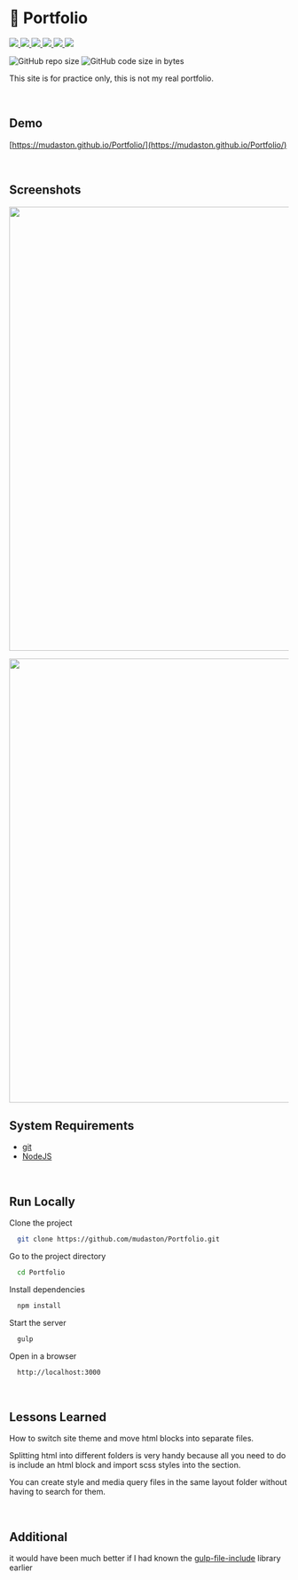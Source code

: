 # :bookmark_tabs: Portfolio

<div>

<a href="https://gulpjs.com/" target="_blank">
<img src="https://img.shields.io/badge/gulp-4.0.2-CF4647?style=for-the-badge&logo=gulp">
</a>

<a href="https://sass-lang.com/" target="_blank">
<img src="https://img.shields.io/badge/sass-5.1.0-CC6699?style=for-the-badge&logo=Sass">
</a>

<a href="https://www.npmjs.com/package/autoprefixer" target="_blank">
<img src="https://img.shields.io/badge/Autoprefixer-8.0.0-DD3735?style=for-the-badge&logo=Autoprefixer">
</a>

<a href="https://browsersync.io/" target="_blank">
<img src="https://img.shields.io/badge/browser%20sync-2.27.7-ACEBB8?style=for-the-badge">
</a>

<a href="https://www.npmjs.com/package/gulp-clean-css" target="_blank">
<img src="https://img.shields.io/badge/clean%20css-4.3.0-F1CCAF?style=for-the-badge">
</a>

<a href="https://www.npmjs.com/package/gulp-file-include" target="_blank">
<img src="https://img.shields.io/badge/file%20include-2.3.0-1A5DE0?style=for-the-badge">
</a>

</div>

<p>

![GitHub repo size](https://img.shields.io/github/repo-size/mudaston/Portfolio?style=for-the-badge)
![GitHub code size in bytes](https://img.shields.io/github/languages/code-size/mudaston/Portfolio?style=for-the-badge)

</p>

This site is for practice only, this is not my real portfolio.

<br/>

## Demo

[https://mudaston.github.io/Portfolio/](https://mudaston.github.io/Portfolio/)

<br/>

## Screenshots

</p>

<p align="center">
<img src="https://user-images.githubusercontent.com/64277973/180057776-9207056a-e4bf-4422-a3d3-57a9a47b59f5.jpg"
     width="800"
/>
</p>

<p align="center">
<img src="https://user-images.githubusercontent.com/64277973/180057877-0979603f-cf27-42bd-a644-98b1d6bba0e8.jpg"
     width="800"
/>
</p>

## System Requirements

- [git](https://git-scm.com/)
- [NodeJS](https://nodejs.org/en/)

<br/>

## Run Locally

Clone the project

```bash
  git clone https://github.com/mudaston/Portfolio.git
```

Go to the project directory

```bash
  cd Portfolio
```

Install dependencies

```bash
  npm install
```

Start the server

```bash
  gulp
```

Open in a browser

```bash
  http://localhost:3000
```

<br/>

## Lessons Learned

How to switch site theme and move html blocks into separate files.

Splitting html into different folders is very handy because all you need to do is include an html block and import scss styles into the section.

You can create style and media query files in the same layout folder without having to search for them.

<br/>

## Additional

it would have been much better if I had known the [gulp-file-include](https://www.npmjs.com/package/gulp-file-include) library earlier

